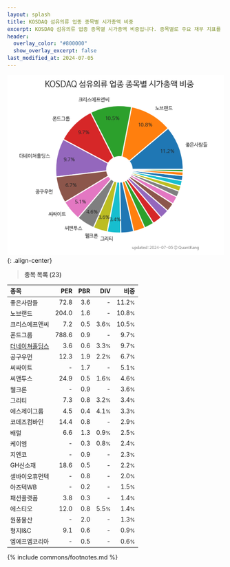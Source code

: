 ```yaml
---
layout: splash
title: KOSDAQ 섬유의류 업종 종목별 시가총액 비중
excerpt: KOSDAQ 섬유의류 업종 종목별 시가총액 비중입니다. 종목별로 주요 재무 지표를 함께 표시합니다.
header:
  overlay_color: "#800000"
  show_overlay_excerpt: false
last_modified_at: 2024-07-05
---
```



![KOSDAQ 섬유의류 업종 종목별 시가총액 비중](/stats/sector/images/kosdaq_업종_섬유의류_종목.png){: .align-center}


> **종목 목록 (23)**<a id="list"></a>

| **종목** | **PER** | **PBR** | **DIV** | **비중** |
| :------- | ------: | ------: | ------: | -------: |
| 좋은사람들 | 72.8 | 3.6 | - | 11.2<small>%</small> |
| 노브랜드 | 204.0 | 1.6 | - | 10.8<small>%</small> |
| 크리스에프앤씨 | 7.2 | 0.5 | 3.6<small>%</small> | 10.5<small>%</small> |
| 폰드그룹 | 788.6 | 0.9 | - | 9.7<small>%</small> |
| [더네이쳐홀딩스](/298540/) | 3.6 | 0.6 | 3.3<small>%</small> | 9.7<small>%</small> |
| 공구우먼 | 12.3 | 1.9 | 2.2<small>%</small> | 6.7<small>%</small> |
| 씨싸이트 | - | 1.7 | - | 5.1<small>%</small> |
| 씨앤투스 | 24.9 | 0.5 | 1.6<small>%</small> | 4.6<small>%</small> |
| 웰크론 | - | 0.9 | - | 3.6<small>%</small> |
| 그리티 | 7.3 | 0.8 | 3.2<small>%</small> | 3.4<small>%</small> |
| 에스제이그룹 | 4.5 | 0.4 | 4.1<small>%</small> | 3.3<small>%</small> |
| 코데즈컴바인 | 14.4 | 0.8 | - | 2.9<small>%</small> |
| 배럴 | 6.6 | 1.3 | 0.9<small>%</small> | 2.5<small>%</small> |
| 케이엠 | - | 0.3 | 0.8<small>%</small> | 2.4<small>%</small> |
| 지엔코 | - | 0.9 | - | 2.3<small>%</small> |
| GH신소재 | 18.6 | 0.5 | - | 2.2<small>%</small> |
| 셀바이오휴먼텍 | - | 0.8 | - | 2.0<small>%</small> |
| 아즈텍WB | - | 0.2 | - | 1.5<small>%</small> |
| 패션플랫폼 | 3.8 | 0.3 | - | 1.4<small>%</small> |
| 에스티오 | 12.0 | 0.8 | 5.5<small>%</small> | 1.4<small>%</small> |
| 원풍물산 | - | 2.0 | - | 1.3<small>%</small> |
| 형지I&C | 9.1 | 0.6 | - | 0.9<small>%</small> |
| 엠에프엠코리아 | - | 0.5 | - | 0.6<small>%</small> |

{% include commons/footnotes.md %}